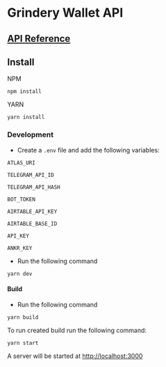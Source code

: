 # Grindery Wallet API

## [API Reference](https://wallet-api.grindery.io/docs/)

## Install

NPM

```
npm install
```

YARN

```
yarn install
```

### Development

- Create a `.env` file and add the following variables:

`ATLAS_URI`

`TELEGRAM_API_ID`

`TELEGRAM_API_HASH`

`BOT_TOKEN`

`AIRTABLE_API_KEY`

`AIRTABLE_BASE_ID`

`API_KEY`

`ANKR_KEY`

- Run the following command

```
yarn dev
```

#### Build

- Run the following command

```
yarn build
```

To run created build run the following command:

```
yarn start
```

A server will be started at [http://localhost:3000](http://localhost:3000)
